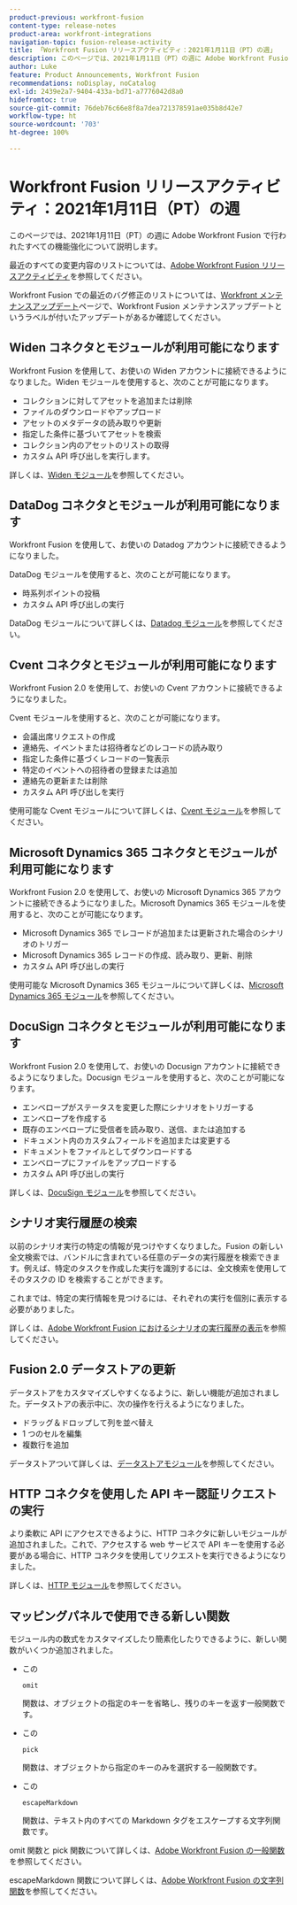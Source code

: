 ```yaml
---
product-previous: workfront-fusion
content-type: release-notes
product-area: workfront-integrations
navigation-topic: fusion-release-activity
title: 「Workfront Fusion リリースアクティビティ：2021年1月11日（PT）の週」
description: このページでは、2021年1月11日（PT）の週に Adobe Workfront Fusion で行われたすべての機能強化について説明します。
author: Luke
feature: Product Announcements, Workfront Fusion
recommendations: noDisplay, noCatalog
exl-id: 2439e2a7-9404-433a-bd71-a7776042d8a0
hidefromtoc: true
source-git-commit: 76deb76c66e8f8a7dea721378591ae035b8d42e7
workflow-type: ht
source-wordcount: '703'
ht-degree: 100%

---
```


# Workfront Fusion リリースアクティビティ：2021年1月11日（PT）の週

このページでは、2021年1月11日（PT）の週に Adobe Workfront Fusion で行われたすべての機能強化について説明します。

最近のすべての変更内容のリストについては、[Adobe Workfront Fusion リリースアクティビティ](../../../product-announcements/product-releases/fusion-release-activity/fusion-release-activity.md)を参照してください。

Workfront Fusion での最近のバグ修正のリストについては、[Workfront メンテナンスアップデート](https://experienceleague.adobe.com/docs/workfront-known-issues/releases/current-updates.html?lang=ja)ページで、Workfront Fusion メンテナンスアップデートというラベルが付いたアップデートがあるか確認してください。

## Widen コネクタとモジュールが利用可能になります

Workfront Fusion を使用して、お使いの Widen アカウントに接続できるようになりました。Widen モジュールを使用すると、次のことが可能になります。

* コレクションに対してアセットを追加または削除
* ファイルのダウンロードやアップロード
* アセットのメタデータの読み取りや更新
* 指定した条件に基づいてアセットを検索
* コレクション内のアセットのリストの取得
* カスタム API 呼び出しを実行します。

詳しくは、[Widen モジュール](../../../workfront-fusion/apps-and-their-modules/widen-modules.md)を参照してください。

## DataDog コネクタとモジュールが利用可能になります

Workfront Fusion を使用して、お使いの Datadog アカウントに接続できるようになりました。

DataDog モジュールを使用すると、次のことが可能になります。

* 時系列ポイントの投稿
* カスタム API 呼び出しの実行

DataDog モジュールについて詳しくは、[Datadog モジュール](../../../workfront-fusion/apps-and-their-modules/datadog-modules.md)を参照してください。

## Cvent コネクタとモジュールが利用可能になります

Workfront Fusion 2.0 を使用して、お使いの Cvent アカウントに接続できるようになりました。

Cvent モジュールを使用すると、次のことが可能になります。

* 会議出席リクエストの作成
* 連絡先、イベントまたは招待者などのレコードの読み取り
* 指定した条件に基づくレコードの一覧表示
* 特定のイベントへの招待者の登録または追加
* 連絡先の更新または削除
* カスタム API 呼び出しを実行

使用可能な Cvent モジュールについて詳しくは、[Cvent モジュール](../../../workfront-fusion/apps-and-their-modules/cvent-modules.md)を参照してください。

## Microsoft Dynamics 365 コネクタとモジュールが利用可能になります

Workfront Fusion 2.0 を使用して、お使いの Microsoft Dynamics 365 アカウントに接続できるようになりました。Microsoft Dynamics 365 モジュールを使用すると、次のことが可能になります。

* Microsoft Dynamics 365 でレコードが追加または更新された場合のシナリオのトリガー
* Microsoft Dynamics 365 レコードの作成、読み取り、更新、削除
* カスタム API 呼び出しの実行

使用可能な Microsoft Dynamics 365 モジュールについて詳しくは、[Microsoft Dynamics 365 モジュール](../../../workfront-fusion/apps-and-their-modules/microsoft-dynamics-365-modules.md)を参照してください。

## DocuSign コネクタとモジュールが利用可能になります

Workfront Fusion 2.0 を使用して、お使いの Docusign アカウントに接続できるようになりました。Docusign モジュールを使用すると、次のことが可能になります。

* エンベロープがステータスを変更した際にシナリオをトリガーする
* エンベロープを作成する
* 既存のエンベロープに受信者を読み取り、送信、または追加する
* ドキュメント内のカスタムフィールドを追加または変更する
* ドキュメントをファイルとしてダウンロードする
* エンベロープにファイルをアップロードする
* カスタム API 呼び出しの実行

詳しくは、[DocuSign モジュール](../../../workfront-fusion/apps-and-their-modules/docusign-modules.md)を参照してください。

## シナリオ実行履歴の検索

以前のシナリオ実行の特定の情報が見つけやすくなりました。Fusion の新しい全文検索では、バンドルに含まれている任意のデータの実行履歴を検索できます。例えば、特定のタスクを作成した実行を識別するには、全文検索を使用してそのタスクの ID を検索することができます。

これまでは、特定の実行情報を見つけるには、それぞれの実行を個別に表示する必要がありました。

詳しくは、[Adobe Workfront Fusion におけるシナリオの実行履歴の表示](../../../workfront-fusion/scenarios/view-scenario-execution-history.md)を参照してください。

## Fusion 2.0 データストアの更新

データストアをカスタマイズしやすくなるように、新しい機能が追加されました。データストアの表示中に、次の操作を行えるようになりました。

* ドラッグ＆ドロップして列を並べ替え
* 1 つのセルを編集
* 複数行を追加

データストアついて詳しくは、[データストアモジュール](../../../workfront-fusion/apps-and-their-modules/data-store-modules.md)を参照してください。

## HTTP コネクタを使用した API キー認証リクエストの実行

より柔軟に API にアクセスできるように、HTTP コネクタに新しいモジュールが追加されました。これで、アクセスする web サービスで API キーを使用する必要がある場合に、HTTP コネクタを使用してリクエストを実行できるようになりました。

詳しくは、[HTTP モジュール](../../../workfront-fusion/apps-and-their-modules/http-modules/http-modules-1.md)を参照してください。

## マッピングパネルで使用できる新しい関数

モジュール内の数式をカスタマイズしたり簡素化したりできるように、新しい関数がいくつか追加されました。

* この

  ```
  omit
  ```

  関数は、オブジェクトの指定のキーを省略し、残りのキーを返す一般関数です。
* この

  ```
  pick
  ```

  関数は、オブジェクトから指定のキーのみを選択する一般関数です。
* この

  ```
  escapeMarkdown
  ```

  関数は、テキスト内のすべての Markdown タグをエスケープする文字列関数です。

omit 関数と pick 関数について詳しくは、[Adobe Workfront Fusion の一般関数](../../../workfront-fusion/functions/general-functions.md)を参照してください。

escapeMarkdown 関数について詳しくは、[Adobe Workfront Fusion の文字列関数](../../../workfront-fusion/functions/string-functions.md)を参照してください。
